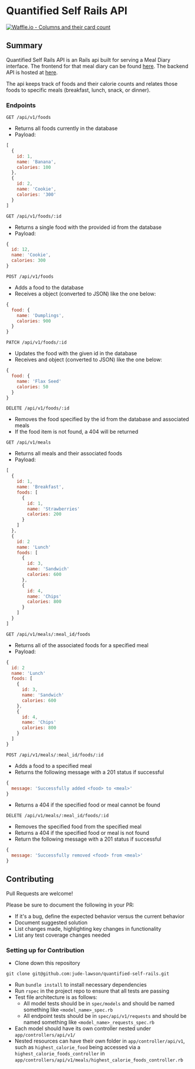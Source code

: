 # Quantified Self Rails API

[![Waffle.io - Columns and their card count](https://badge.waffle.io/jude-lawson/quantified-self-express.svg?columns=all)](https://waffle.io/jude-lawson/quantified-self-express)

## Summary

Quantified Self Rails API is an Rails api built for serving a Meal Diary interface. The frontend for that meal diary can be found [here](https://jude-lawson.github.io). The backend API is hosted at [here](https://sleepy-cove-82173.herokuapp.com/). 

The api keeps track of foods and their calorie counts and relates those foods to specific meals (breakfast, lunch, snack, or dinner).

### Endpoints

`GET /api/v1/foods`
- Returns all foods currently in the database
- Payload:
```javascript
[
  {
    id: 1,
    name: 'Banana',
    calories: 100
  },
  {
    id: 2,
    name: 'Cookie',
    calories: '300'
  }
]
```

`GET /api/v1/foods/:id`
- Returns a single food with the provided id from the database
- Payload:
```javascript
{
  id: 12,
  name: 'Cookie',
  calories: 300
}
```

`POST /api/v1/foods`
- Adds a food to the database
- Receives a object (converted to JSON) like the one below:
```javascript
{
  food: {
    name: 'Dumplings',
    calories: 900
  }
}
```

`PATCH /api/v1/foods/:id`
- Updates the food with the given id in the database
- Receives and object (converted to JSON) like the one below:
```javascript
{
  food: {
    name: 'Flax Seed'
    calories: 50
  }
}
```

`DELETE /api/v1/foods/:id`
- Removes the food specified by the id from the database and associated meals
- If the food item is not found, a 404 will be returned

`GET /api/v1/meals`
- Returns all meals and their associated foods
- Payload:
```javascript
[
  {
    id: 1,
    name: 'Breakfast',
    foods: [
      {
        id: 1,
        name: 'Strawberries'
        calories: 200
      }
    ]
  },
  {
    id: 2
    name: 'Lunch'
    foods: [
      {
        id: 3,
        name: 'Sandwich'
        calories: 600
      },
      {
        id: 4,
        name: 'Chips'
        calories: 800
      }
    ]
  }
]
```

`GET /api/v1/meals/:meal_id/foods`
- Returns all of the associated foods for a specified meal
- Payload:
```javascript
{
  id: 2
  name: 'Lunch'
  foods: [
    {
      id: 3,
      name: 'Sandwich'
      calories: 600
    },
    {
      id: 4,
      name: 'Chips'
      calories: 800
    }
  ]
}
```

`POST /api/v1/meals/:meal_id/foods/:id`
- Adds a food to a specified meal
- Returns the following message with a 201 status if successful
```javascript
{
  message: 'Successfully added <food> to <meal>'
}
```
- Returns a 404 if the specified food or meal cannot be found


`DELETE /api/v1/meals/:meal_id/foods/:id`
- Removes the specified food from the specified meal
- Returns a 404 if the specified food or meal is not found
- Return the following message with a 201 status if successful
```javascript
{
  message: 'Successfully removed <food> from <meal>'
}
```


## Contributing

Pull Requests are welcome!

Please be sure to document the following in your PR:

- If it's a bug, define the expected behavior versus the current behavior
- Document suggested solution
- List changes made, highlighting key changes in functionality
- List any test coverage changes needed

### Setting up for Contribution

- Clone down this repository
```
git clone git@github.com:jude-lawson/quantified-self-rails.git
```

- Run `bundle install` to install necessary dependencies
- Run `rspec` in the project repo to ensure that all tests are passing
- Test file architecture is as follows:
  - All model tests should be in `spec/models` and should be named something like `<model_name>_spec.rb`
  - All endpoint tests should be in `spec/api/v1/requests` and should be named something like `<model_name>_requests_spec.rb`
- Each model should have its own controller nested under `app/controllers/api/v1/`
- Nested resources can have their own folder in `app/controller/api/v1`, such as `highest_calorie_food` being accessed via a `highest_calorie_foods_controller` in `app/controllers/api/v1/meals/highest_calorie_foods_controller.rb`
